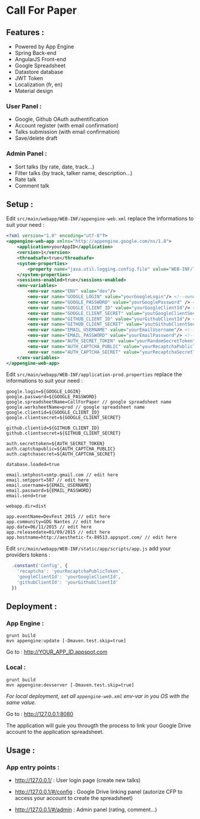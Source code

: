
# Call For Paper

## Features :

 - Powered by App Engine
 - Spring Back-end
 - AngularJS Front-end
 - Google Spreadsheet
 - Datastore database
 - JWT Token
 - Localization (fr, en)
 - Material design

### User Panel :

 - Google, Github OAuth authentification
 - Account register (with email confirmation)
 - Talks submission (with email confirmation)
 - Save/delete draft

### Admin Panel :

 - Sort talks (by rate, date, track...)
 - Filter talks (by track, talker name, description...)
 - Rate talk
 - Comment talk

## Setup :

Edit `src/main/webapp/WEB-INF/appengine-web.xml` replace the informations to suit your need :

```xml
<?xml version="1.0" encoding="utf-8"?>
<appengine-web-app xmlns="http://appengine.google.com/ns/1.0">
    <application>yourAppID</application>
    <version>1</version>
    <threadsafe>true</threadsafe>
    <system-properties>
        <property name="java.util.logging.config.file" value="WEB-INF/logging.properties"/>
    </system-properties>
    <sessions-enabled>true</sessions-enabled>
    <env-variables>
        <env-var name="ENV" value="dev"/>
        <env-var name="GOOGLE_LOGIN" value="yourGoogleLogin"/> <!--owner's email of the spreadsheet-->
        <env-var name="GOOGLE_PASSWORD" value="yourGooglePassword" /> <!--optional password for testing purpose-->
        <env-var name="GOOGLE_CLIENT_ID" value="yourGoogleClientId"/> <!--app client id-->
        <env-var name="GOOGLE_CLIENT_SECRET" value="youtGoogleClientSecret"/> <!--app secret-->
        <env-var name="GITHUB_CLIENT_ID" value="yourGithubClientId"/> <!--github app id-->
        <env-var name="GITHUB_CLIENT_SECRET" value="youtGithubClientSecret"/> <!--github app secret-->
        <env-var name="EMAIL_USERNAME" value="yourEmailUsername"/> <!--sender's email address-->
        <env-var name="EMAIL_PASSWORD" value="yourEmailPassword"/> <!--sender's email password-->
        <env-var name="AUTH_SECRET_TOKEN" value="yourRandomSecretToken"/> <!--random secret token-->
        <env-var name="AUTH_CAPTCHA_PUBLIC" value="yourRecaptchaPublicToken"/> <!--recaptcha public key-->
        <env-var name="AUTH_CAPTCHA_SECRET" value="yourRecaptchaSecretToken"/> <!--recaptcha private key-->
    </env-variables>
</appengine-web-app>
```
Edit `src/main/webapp/WEB-INF/application-prod.properties` replace the informations to suit your need :

```properties
google.login=${GOOGLE_LOGIN}
google.password=${GOOGLE_PASSWORD}
google.spreadsheetName=CallForPaper // google spreadsheet name
google.worksheetName=prod // google spreadsheet name
google.clientid=${GOOGLE_CLIENT_ID}
google.clientsecret=${GOOGLE_CLIENT_SECRET}

github.clientid=${GITHUB_CLIENT_ID}
github.clientsecret=${GITHUB_CLIENT_SECRET}

auth.secrettoken=${AUTH_SECRET_TOKEN}
auth.captchapublic=${AUTH_CAPTCHA_PUBLIC}
auth.captchasecret=${AUTH_CAPTCHA_SECRET}  

database.loaded=true

email.smtphost=smtp.gmail.com // edit here
email.smtpport=587 // edit here
email.username=${EMAIL_USERNAME}
email.password=${EMAIL_PASSWORD}
email.send=true

webapp.dir=dist

app.eventName=DevFest 2015 // edit here
app.community=GDG Nantes // edit here
app.date=06/11/2015 // edit here
app.releasedate=01/09/2015 // edit here
app.hostname=http://aesthetic-fx-89513.appspot.com/ // edit here
```
Edit `src/main/webapp/WEB-INF/static/app/scripts/app.js` add your providers tokens :

```javascript
  .constant('Config', {
    'recaptcha': 'yourRecaptchaPublicToken',
    'googleClientId': 'yourGoogleClientId',
    'githubClientId': 'yourGithubClientId'
  })
```

## Deployment :

### App Engine :

```shell
grunt build
mvn appengine:update [-Dmaven.test.skip=true]
```
Go to : http://YOUR_APP_ID.appspot.com

### Local :

```shell
grunt build
mvn appengine:devserver [-Dmaven.test.skip=true]
```
*For local deployment, set all `appengine-web.xml` env-var in you OS with the same value.*

Go to : http://127.0.0.1:8080

The application will guie you througth the process to link your Google Drive account to the application spreadsheet.

## Usage :

### App entry points :

 - http://127.0.0.1/ : User login page (create new talks)

 - http://127.0.0.1/#/config : Google Drive linking panel (autorize CFP to access your account to create the spreadsheet)

 - http://127.0.0.1/#/admin : Admin panel (rating, comment...) 
